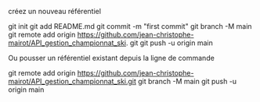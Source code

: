 créez un nouveau référentiel

git init
git add README.md
git commit -m "first commit"
git branch -M main
git remote add origin https://github.com/jean-christophe-mairot/API_gestion_championnat_ski. git
git push -u origin main

Ou pousser un référentiel existant depuis la ligne de commande

git remote add origin https://github.com/jean-christophe-mairot/API_gestion_championnat_ski.git
git branch -M main
git push -u origin main

